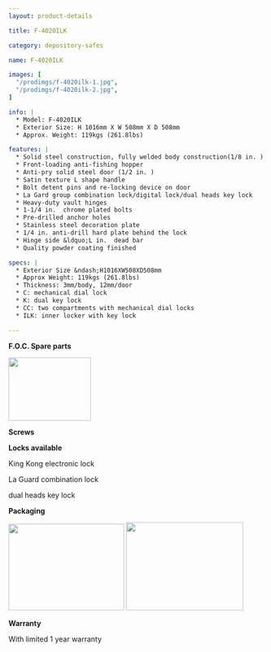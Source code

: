 ```yaml
---
layout: product-details

title: F-4020ILK

category: depository-safes

name: F-4020ILK

images: [
  "/prodimgs/f-4020ilk-1.jpg",
  "/prodimgs/f-4020ilk-2.jpg",
]

info: |
  * Model: F-4020ILK
  * Exterior Size: H 1016mm X W 508mm X D 508mm
  * Approx. Weight: 119kgs (261.8lbs)

features: |
  * Solid steel construction, fully welded body construction(1/8 in. )
  * Front-loading anti-fishing hopper
  * Anti-pry solid steel door (1/2 in. )
  * Satin texture L shape handle
  * Bolt detent pins and re-locking device on door
  * La Gard group combination lock/digital lock/dual heads key lock
  * Heavy-duty vault hinges
  * 1-1/4 in.  chrome plated bolts
  * Pre-drilled anchor holes
  * Stainless steel decoration plate
  * 1/4 in. anti-drill hard plate behind the lock
  * Hinge side &ldquo;L in.  dead bar
  * Quality powder coating finished

specs: |
  * Exterior Size &ndash;H1016XW508XD508mm
  * Approx Weight: 119kgs (261.8lbs)
  * Thickness: 3mm/body, 12mm/door
  * C: mechanical dial lock
  * K: dual key lock
  * CC: two compartments with mechanical dial locks
  * ILK: inner locker with key lock

---
```


**F.O.C. Spare parts**

<img alt="" src="{PRODIMGS}/prodimgs/f-4020ilk-3.jpg" style="width: 162px; height: 124px" />

**Screws**

**Locks available**

King Kong electronic lock

La Guard combination lock

dual heads key lock

**Packaging**

<img alt="" src="{PRODIMGS}/prodimgs/f-4020ilk-4.jpg" style="width: 227px; height: 170px" />

<img alt="" src="{PRODIMGS}/prodimgs/f-4020ilk-5.jpg" style="width: 230px; height: 173px" />

**Warranty**

With limited 1 year warranty
